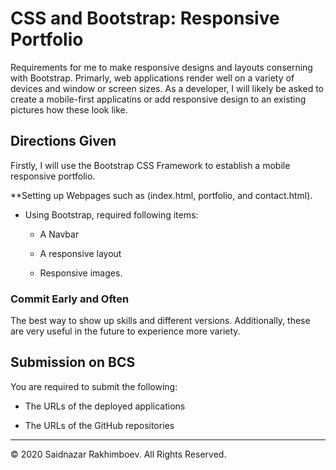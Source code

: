 # CSS and Bootstrap: Responsive Portfolio

Requirements for me to make responsive designs and layouts conserning with Bootstrap. Primarly, web applications render well on a variety of devices and window or screen sizes. As a developer, I will likely be asked to create a mobile-first applicatins or add responsive design to an existing pictures how these look like.

## Directions Given

Firstly, I will use the Bootstrap CSS Framework to establish a mobile responsive portfolio.

**Setting up Webpages such as (index.html, portfolio, and contact.html).

- Using Bootstrap, required following items:

  - A Navbar

  - A responsive layout

  - Responsive images.

### Commit Early and Often

The best way to show up skills and different versions. Additionally, these are very useful in the future to experience more variety.

## Submission on BCS

You are required to submit the following:

- The URLs of the deployed applications

- The URLs of the GitHub repositories

---

© 2020 Saidnazar Rakhimboev. All Rights Reserved.
